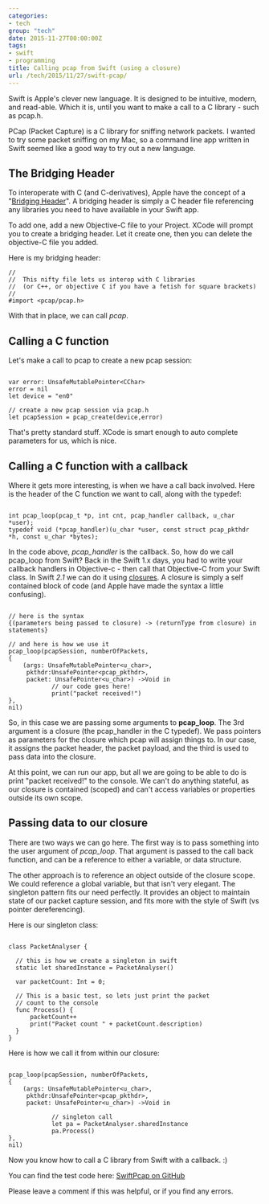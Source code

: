```yaml
---
categories:
- tech
group: "tech"
date: 2015-11-27T00:00:00Z
tags:
- swift
- programming
title: Calling pcap from Swift (using a closure)
url: /tech/2015/11/27/swift-pcap/
---
```




Swift is Apple's clever new language. It is designed to be intuitive, modern, and read-able. Which it is, until you want to make a call to a C library - such as pcap.h.

<!--more-->

PCap (Packet Capture) is a C library for sniffing network packets. I wanted to try some packet sniffing on my Mac, so a command line app written in Swift seemed like a good way to try out a new language.

## The Bridging Header

To interoperate with C (and C-derivatives), Apple have the concept of a "[Bridging Header](https://developer.apple.com/library/ios/documentation/Swift/Conceptual/BuildingCocoaApps/MixandMatch.html)". A bridging header is simply a C header file referencing any libraries you need to have available in your Swift app.

To add one, add a new Objective-C file to your Project. XCode will prompt you to create a bridging header. Let it create one, then you can delete the objective-C file you added.

Here is my bridging header:


<pre><code class="language-c">//
//  This nifty file lets us interop with C libraries
//  (or C++, or objective C if you have a fetish for square brackets)
//
#import &lt;pcap/pcap.h&gt;
</code></pre>

With that in place, we can call *pcap*.

## Calling a C function

Let's make a call to pcap to create a new pcap session:

<pre><code class="language-swift">
var error: UnsafeMutablePointer&lt;CChar&gt;
error = nil
let device = "en0"

// create a new pcap session via pcap.h
let pcapSession = pcap_create(device,error)
</code></pre>

That's pretty standard stuff. XCode is smart enough to auto complete parameters for us, which is nice.

## Calling a C function with a callback

Where it gets more interesting, is when we have a call back involved. Here is the header of the C function we want to call, along with the typedef:

<pre><code class="language-swift">
int pcap_loop(pcap_t *p, int cnt, pcap_handler callback, u_char *user);
typedef void (*pcap_handler)(u_char *user, const struct pcap_pkthdr *h, const u_char *bytes);
</code></pre>

In the code above, *pcap_handler* is the callback. So, how do we call pcap_loop from Swift? Back in the Swift 1.x days, you had to write your callback handlers in Objective-c - then call that Objective-C from your Swift class. In Swift *2.1* we can do it using [closures](http://fuckingclosuresyntax.com). A closure is simply a self contained block of code (and Apple have made the syntax a little confusing).

<pre><code class="language-swift">
// here is the syntax
{(parameters being passed to closure) -> (returnType from closure) in statements}

// and here is how we use it
pcap_loop(pcapSession, numberOfPackets,
{
    (args: UnsafeMutablePointer&lt;u_char&gt;,
     pkthdr:UnsafePointer&lt;pcap_pkthdr&gt;,
     packet: UnsafePointer&lt;u_char&gt;) -&gt;Void in
            // our code goes here!
            print("packet received!")
},
nil)
</code></pre>

So, in this case we are passing some arguments to **pcap_loop**. The 3rd argument is a closure (the pcap_handler in the C typedef). We pass pointers as parameters for the closure which pcap will assign things to. In our case, it assigns the packet header, the packet payload, and the third is used to pass data into the closure.

At this point, we can run our app, but all we are going to be able to do is print "packet received!" to the console. We can't do anything stateful, as our closure is contained (scoped) and can't access variables or properties outside its own scope.

## Passing data to our closure

There are two ways we can go here. The first way is to pass something into the user argument of *pcap_loop*. That argument is passed to the call back function, and can be a reference to either a variable, or data structure.

The other approach is to reference an object outside of the closure scope. We could reference a global variable, but that isn't very elegant. The singleton pattern fits our need perfectly. It provides an object to maintain state of our packet capture session, and fits more with the style of Swift (vs pointer dereferencing).

Here is our singleton class:

<pre><code class="language-swift">
class PacketAnalyser {

  // this is how we create a singleton in swift
  static let sharedInstance = PacketAnalyser()

  var packetCount: Int = 0;

  // This is a basic test, so lets just print the packet
  // count to the console
  func Process() {
      packetCount++
      print("Packet count " + packetCount.description)
  }
}
</code></pre>

Here is how we call it from within our closure:

<pre><code class="language-swift">
pcap_loop(pcapSession, numberOfPackets,
{
    (args: UnsafeMutablePointer&lt;u_char&gt;,
     pkthdr:UnsafePointer&lt;pcap_pkthdr&gt;,
     packet: UnsafePointer&lt;u_char&gt;) -&gt;Void in

            // singleton call
            let pa = PacketAnalyser.sharedInstance
            pa.Process()
},
nil)
</code></pre>

Now you know how to call a C library from Swift with a callback. :)

You can find the test code here: [SwiftPcap on GitHub](https://github.com/dfrencham/swiftPCap)

Please leave a comment if this was helpful, or if you find any errors.
